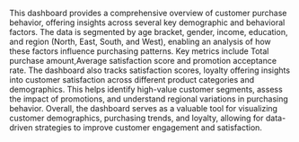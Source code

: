 This dashboard provides a comprehensive overview of customer purchase behavior, offering insights across several key demographic and behavioral factors. The data is segmented by age bracket, gender, income, education, and region (North, East, South, and West), enabling an analysis of how these factors influence purchasing patterns.
Key metrics include Total purchase amount,Average satisfaction score and promotion acceptance rate. The dashboard also tracks satisfaction scores, loyalty offering insights into customer satisfaction across different product categories and demographics. This helps identify high-value customer segments, assess the impact of promotions, and understand regional variations in purchasing behavior.
Overall, the dashboard serves as a valuable tool for visualizing customer demographics, purchasing trends, and loyalty, allowing for data-driven strategies to improve customer engagement and satisfaction.
